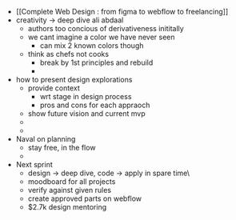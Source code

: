 - [[Complete Web Design : from figma to webflow to freelancing]]
- creativity -> deep dive ali abdaal
	- authors too concious of derivativeness inititally
	- we cant imagine a color we have never seen
		- can mix 2 known colors though
	- think as chefs not cooks
		- break by 1st principles and rebuild
		-
- how to present design explorations
	- provide context
		- wrt stage in design process
		- pros and cons for each appraoch
	- show future vision and current mvp
	-
	-
- Naval on planning
	- stay free, in the flow
	-
- Next sprint
	- design -> deep dive, code -> apply in spare time\
	- moodboard for all projects
	- verify against given rules
	- create approved parts on webflow
	- $2.7k design mentoring